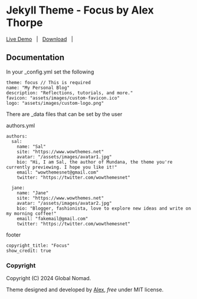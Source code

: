 # Jekyll Theme - Focus by Alex Thorpe

[Live Demo](https://aiproductstrategist/) &nbsp; | &nbsp;
[Download](https://github.com/mundana-theme-jekyll/archive/master.zip) &nbsp; | &nbsp;

## Documentation

In your _config.yml set the following

```
theme: focus // This is required
name: "My Personal Blog"
description: "Reflections, tutorials, and more."
favicon: "assets/images/custom-favicon.ico"
logo: "assets/images/custom-logo.png"
```

There are _data files that can be set by the user

authors.yml

```
authors:
  sal:
    name: "Sal"
    site: "https://www.wowthemes.net"
    avatar: "/assets/images/avatar1.jpg"
    bio: "Hi, I am Sal, the author of Mundana, the theme you're currently previewing. I hope you like it!"
    email: "wowthemesnet@gmail.com"
    twitter: "https://twitter.com/wowthemesnet"

  jane:
    name: "Jane"
    site: "https://www.wowthemes.net"
    avatar: "/assets/images/avatar2.jpg"
    bio: "Blogger, fashionista, love to explore new ideas and write on my morning coffee!"
    email: "fakemail@gmail.com"
    twitter: "https://twitter.com/wowthemesnet"
```

footer

```
copyright_title: "Focus"
show_credit: true
```

### Copyright

Copyright (C) 2024 Global Nomad.

Theme designed and developed by [Alex](https://globalnomadstudios.com), *free* under MIT license.
